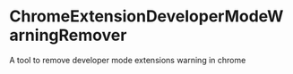 # ChromeExtensionDeveloperModeWarningRemover
A tool to remove developer mode extensions warning in chrome
